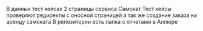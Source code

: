 В данных тест кейсах 2 страницы сервиса Самокат
Тест кейсы проверяют редиректы с оносной страницей а так же создание заказа на аренду самоката
В репозитории есть папка с отчетами в Аллюре